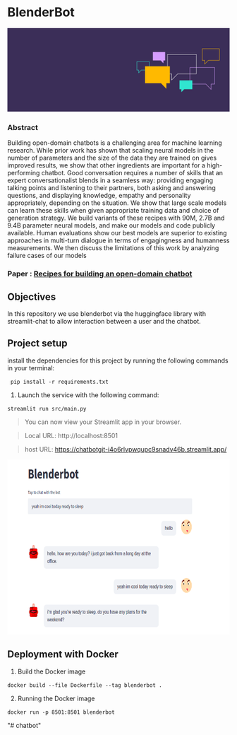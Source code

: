# BlenderBot

![chat](./input/bld.png)

### Abstract
Building open-domain chatbots is a challenging area for machine learning research. While prior work has shown that scaling neural models in the number of parameters and the size of the data they are trained on gives improved results, we show that other ingredients are important for a high-performing chatbot. Good conversation requires a number of skills that an expert conversationalist blends in a seamless way: providing engaging talking points and listening to their partners, both asking and answering questions, and displaying knowledge, empathy and personality appropriately, depending on the situation. We show that large scale models can learn these skills when given appropriate training data and choice of generation strategy. We build variants of these recipes with 90M, 2.7B and 9.4B parameter neural models, and make our models and code publicly available. Human evaluations show our best models are superior to existing approaches in multi-turn dialogue in terms of engagingness and humanness measurements. We then discuss the limitations of this work by analyzing failure cases of our models


### Paper : [Recipes for building an open-domain chatbot](https://arxiv.org/pdf/2004.13637.pdf)


## Objectives 
In this repository we use blenderbot via the huggingface library with streamlit-chat to allow interaction between a user and the chatbot.

## Project setup

install the dependencies for this project by running the following commands in your terminal:
```
 pip install -r requirements.txt
```

1. Launch the service with the following command:
```
streamlit run src/main.py
```

>You can now view your Streamlit app in your browser.

>Local URL: http://localhost:8501

>host URL: https://chatbotgit-i4o6rlvpwqupc9snadv46b.streamlit.app/

<p align="center">
<img src="./input/blendddd.png"  width="600" height="397">
</p>


## Deployment with Docker
1. Build the Docker image
```
docker build --file Dockerfile --tag blenderbot .
```

2. Running the Docker image
```
docker run -p 8501:8501 blenderbot
```

"# chatbot" 
